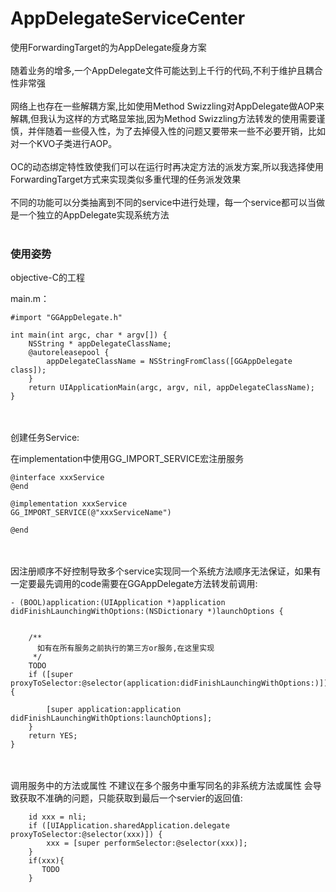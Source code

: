 # AppDelegateServiceCenter
使用ForwardingTarget的为AppDelegate瘦身方案<br><br>
随着业务的增多,一个AppDelegate文件可能达到上千行的代码,不利于维护且耦合性非常强<br><br>
网络上也存在一些解耦方案,比如使用Method Swizzling对AppDelegate做AOP来解耦,但我认为这样的方式略显笨拙,因为Method Swizzling方法转发的使用需要谨慎，并伴随着一些侵入性，为了去掉侵入性的问题又要带来一些不必要开销，比如对一个KVO子类进行AOP。<br><br>
OC的动态绑定特性致使我们可以在运行时再决定方法的派发方案,所以我选择使用ForwardingTarget方式来实现类似多重代理的任务派发效果<br><br>
不同的功能可以分类抽离到不同的service中进行处理，每一个service都可以当做是一个独立的AppDelegate实现系统方法<br><br>

### 使用姿势
objective-C的工程

main.m：

```objc
#import "GGAppDelegate.h"

int main(int argc, char * argv[]) {
    NSString * appDelegateClassName;
    @autoreleasepool {
        appDelegateClassName = NSStringFromClass([GGAppDelegate class]);
    }
    return UIApplicationMain(argc, argv, nil, appDelegateClassName);
}
```
<br><br>
创建任务Service:

在implementation中使用GG_IMPORT_SERVICE宏注册服务
```objc
@interface xxxService
@end

@implementation xxxService
GG_IMPORT_SERVICE(@"xxxServiceName")

@end
```
<br><br>
因注册顺序不好控制导致多个service实现同一个系统方法顺序无法保证，如果有一定要最先调用的code需要在GGAppDelegate方法转发前调用:

```objc
- (BOOL)application:(UIApplication *)application didFinishLaunchingWithOptions:(NSDictionary *)launchOptions {
    
    
    /**
      如有在所有服务之前执行的第三方or服务,在这里实现
     */
    TODO
    if ([super proxyToSelector:@selector(application:didFinishLaunchingWithOptions:)]) {
        
        [super application:application didFinishLaunchingWithOptions:launchOptions];
    }
    return YES;
}
```
<br><br>
调用服务中的方法或属性 不建议在多个服务中重写同名的非系统方法或属性 会导致获取不准确的问题，只能获取到最后一个servier的返回值:
```objc
    id xxx = nli;
    if ([UIApplication.sharedApplication.delegate proxyToSelector:@selector(xxx)]) {
        xxx = [super performSelector:@selector(xxx)];
    }
    if(xxx){
       TODO
    }
```

